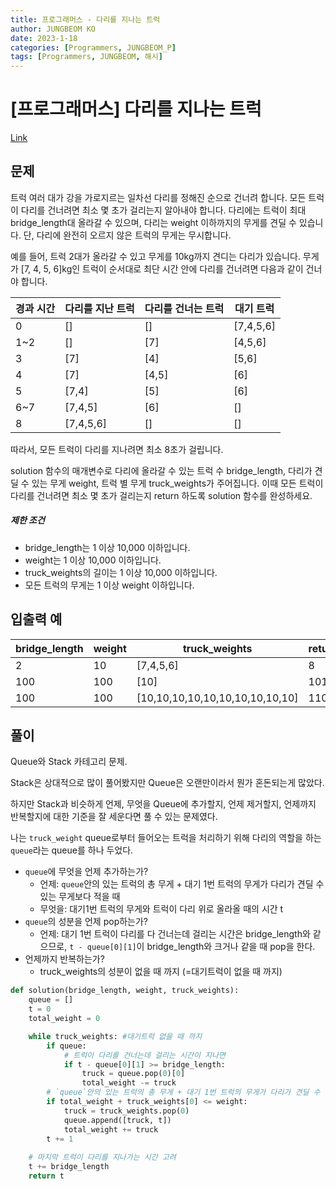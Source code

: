 ```yaml
---
title: 프로그래머스 - 다리를 지나는 트럭
author: JUNGBEOM KO
date: 2023-1-18
categories: [Programmers, JUNGBEOM_P]
tags: [Programmers, JUNGBEOM, 해시]
---
```


# [프로그래머스] 다리를 지나는 트럭

[Link](https://school.programmers.co.kr/learn/courses/30/lessons/42583)



## 문제

트럭 여러 대가 강을 가로지르는 일차선 다리를 정해진 순으로 건너려 합니다. 모든 트럭이 다리를 건너려면 최소 몇 초가 걸리는지 알아내야 합니다. 다리에는 트럭이 최대 bridge_length대 올라갈 수 있으며, 다리는 weight 이하까지의 무게를 견딜 수 있습니다. 단, 다리에 완전히 오르지 않은 트럭의 무게는 무시합니다.

예를 들어, 트럭 2대가 올라갈 수 있고 무게를 10kg까지 견디는 다리가 있습니다. 무게가 [7, 4, 5, 6]kg인 트럭이 순서대로 최단 시간 안에 다리를 건너려면 다음과 같이 건너야 합니다.

| 경과 시간 | 다리를 지난 트럭 | 다리를 건너는 트럭 | 대기 트럭 |
| --------- | ---------------- | ------------------ | --------- |
| 0         | []               | []                 | [7,4,5,6] |
| 1~2       | []               | [7]                | [4,5,6]   |
| 3         | [7]              | [4]                | [5,6]     |
| 4         | [7]              | [4,5]              | [6]       |
| 5         | [7,4]            | [5]                | [6]       |
| 6~7       | [7,4,5]          | [6]                | []        |
| 8         | [7,4,5,6]        | []                 | []        |

따라서, 모든 트럭이 다리를 지나려면 최소 8초가 걸립니다.

solution 함수의 매개변수로 다리에 올라갈 수 있는 트럭 수 bridge_length, 다리가 견딜 수 있는 무게 weight, 트럭 별 무게 truck_weights가 주어집니다. 이때 모든 트럭이 다리를 건너려면 최소 몇 초가 걸리는지 return 하도록 solution 함수를 완성하세요.

##### 제한 조건

- bridge_length는 1 이상 10,000 이하입니다.
- weight는 1 이상 10,000 이하입니다.
- truck_weights의 길이는 1 이상 10,000 이하입니다.
- 모든 트럭의 무게는 1 이상 weight 이하입니다.



## 입출력 예

| bridge_length | weight | truck_weights                   | return |
| ------------- | ------ | ------------------------------- | ------ |
| 2             | 10     | [7,4,5,6]                       | 8      |
| 100           | 100    | [10]                            | 101    |
| 100           | 100    | [10,10,10,10,10,10,10,10,10,10] | 110    |



## 풀이

Queue와 Stack 카테고리 문제.

Stack은 상대적으로 많이 풀어봤지만 Queue은 오랜만이라서 뭔가 혼돈되는게 많았다.

하지만 Stack과 비슷하게 언제, 무엇을 Queue에 추가할지, 언제 제거할지, 언제까지 반복할지에 대한 기준을 잘 세운다면 풀 수 있는 문제였다.

나는 `truck_weight` queue로부터 들어오는 트럭을 처리하기 위해 다리의 역할을 하는 `queue`라는 queue를 하나 두었다.

- `queue`에 무엇을 언제 추가하는가?
  - 언제: `queue`안의 있는 트럭의 총 무게 + 대기 1번 트럭의 무게가 다리가 견딜 수 있는 무게보다 적을 때
  - 무엇을: 대기1번 트럭의 무게와 트럭이 다리 위로 올라올 때의 시간 t
- `queue`의 성분을 언제 pop하는가?
  - 언제: 대기 1번 트럭이 다리를 다 건너는데 걸리는 시간은 bridge_length와 같으므로, `t - queue[0][1]`이 bridge_length와 크거나 같을 때 pop을 한다.
- 언제까지 반복하는가?
  - truck_weights의 성분이 없을 때 까지 (=대기트럭이 없을 때 까지)

```python
def solution(bridge_length, weight, truck_weights):
    queue = []
    t = 0
    total_weight = 0

    while truck_weights: #대기트럭 없을 때 까지
        if queue:
            # 트럭이 다리를 건너는데 걸리는 시간이 지나면
            if t - queue[0][1] >= bridge_length:
                truck = queue.pop(0)[0]
                total_weight -= truck
        # `queue`안의 있는 트럭의 총 무게 + 대기 1번 트럭의 무게가 다리가 견딜 수 있는 무게보다 적을 때
        if total_weight + truck_weights[0] <= weight:
            truck = truck_weights.pop(0)
            queue.append([truck, t])
            total_weight += truck
        t += 1
        
    # 마지막 트럭이 다리를 지나가는 시간 고려
    t += bridge_length
    return t
```
